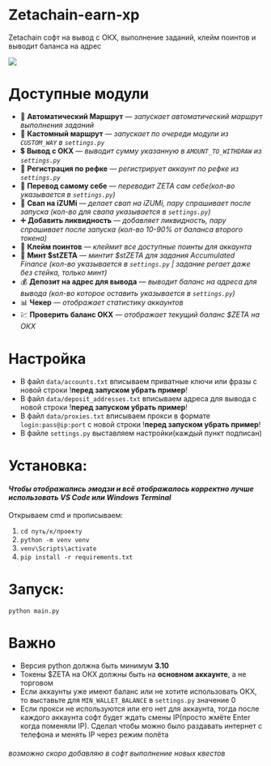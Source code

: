 # Zetachain-earn-xp
Zetachain софт на вывод с ОКХ, выполнение заданий, клейм поинтов и выводит баланса на адрес

<img src="https://i.postimg.cc/XNxxYjr2/image.png" /> 

# Доступные модули
* 🧠 **Автоматический Маршрут** — _запускает автоматический маршрут выполнения заданий_
* 🧠 **Кастомный маршрут** — _запускает по очереди модули из `CUSTOM_WAY` в `settings.py`_
* 💲  **Вывод с ОКХ** — _выводит сумму указанную в  `AMOUNT_TO_WITHDRAW` из `settings.py`_
* 📝 **Регистрация по рефке** — _регистрирует аккаунт по рефке из `settings.py`_
* 💸 **Перевод самому себе** — _переводит ZETA сам себе(кол-во указывается в `settings.py`)_
* 🔄 **Свап на iZUMi** — _делает свап на iZUMi, пару спрашивает после запуска (кол-во для свапа указывается в `settings.py`)_
* ➕ **Добавить ликвидность** — _добавляет ликвидность, пару спрашивает после запуска (кол-во 10-90% от баланса второго токена)_
* 🎁 **Клейм поинтов** — _клеймит все доступные поинты для аккаунта_
* 🌹 **Минт $stZETA** — _минтит $stZETA для задания Accumulated Finance (кол-во указывается в `settings.py` | задание регает даже без стейка, только минт)_
* 💰 **Депозит на адрес для вывода** — _выводит баланс на адреса для вывода (кол-во которое оставить указывается в `settings.py`)_
* 📊 **Чекер** — _отображает статистику аккаунтов_
* 💹 **Проверить баланс ОКХ** — _отображает текущий баланс $ZETA на ОКХ_

# Настройка
* В файл `data/accounts.txt` вписываем приватные ключи или фразы с новой строки !**перед запуском убрать пример**!
* В файл `data/deposit_addresses.txt` вписываем адреса для вывода с новой строки !**перед запуском убрать пример**!
* В файл `data/proxies.txt` вписываем прокси в формате `login:pass@ip:port` с новой строки !**перед запуском убрать пример**!
* В файле `settings.py` выставляем настройки(каждый пункт подписан)

# Установка:
#### *Чтобы отображались эмодзи и всё отображалось корректно лучше использовать VS Code или Windows Terminal*
Открываем cmd и прописываем:
1. `cd путь/к/проекту`
3. `python -m venv venv`
4. `venv\Scripts\activate`
5. `pip install -r requirements.txt`

# Запуск:
```
python main.py
```

# Важно
* Версия python должна быть минимум **3.10**
* Токены $ZETA на ОКХ должны быть на **основном аккаунте**, а не торговом
* Если аккаунты уже имеют баланс или не хотите использовать ОКХ, то выставьте для `MIN_WALLET_BALANCE` в `settings.py` значение 0
* Если прокси не используются или его нет для аккаунта, тогда после каждого аккаунта софт будет ждать смены IP(просто жмёте Enter когда поменяли IP). Сделал чтобы можно было раздавать интернет с телефона и менять IP через режим полёта

###### возможно скоро добавляю в софт выполнение новых квестов
